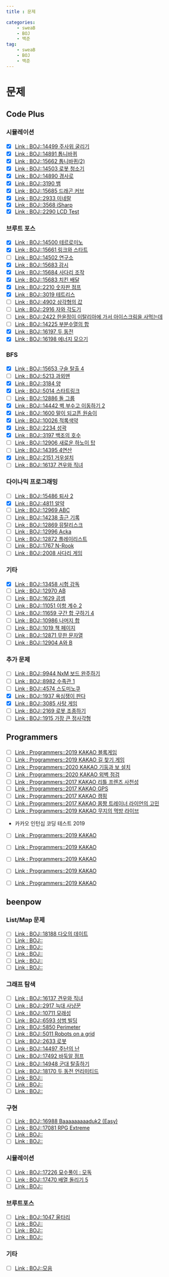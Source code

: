 ```yaml
---
title : 문제

categories:
    - sweaB
    - BOJ
    - 백준
tag:
    - sweaB
    - BOJ
    - 백준
---
```

# 문제

## Code Plus

### 시뮬레이션

- [x] [Link : BOJ::14499 주사위 굴리기](https://www.acmicpc.net/problem/14499)
- [x] [Link : BOJ::14891 톱니바퀴](https://www.acmicpc.net/problem/14891)
- [x] [Link : BOJ::15662 톱니바퀴(2)](https://www.acmicpc.net/problem/15662)
- [x] [Link : BOJ::14503 로봇 청소기](https://www.acmicpc.net/problem/14503)
- [x] [Link : BOJ::14890 경사로](https://www.acmicpc.net/problem/14890)
- [x] [Link : BOJ::3190 뱀](https://www.acmicpc.net/problem/3190)
- [x] [Link : BOJ::15685 드래곤 커브](https://www.acmicpc.net/problem/15685)
- [x] [Link : BOJ::2933 미네랄](https://www.acmicpc.net/problem/2933)
- [x] [Link : BOJ::3568 iSharp](https://www.acmicpc.net/problem/3568)
- [x] [Link : BOJ::2290 LCD Test](https://www.acmicpc.net/problem/2290)

### 브루트 포스

- [x] [Link : BOJ::14500 테르로미노](https://www.acmicpc.net/problem/14500)
- [x] [Link : BOJ::15661 링크와 스타트](https://www.acmicpc.net/problem/15661)
- [ ] [Link : BOJ::14502 연구소](https://www.acmicpc.net/problem/14502)
- [x] [Link : BOJ::15683 감시](https://www.acmicpc.net/problem/15683)
- [x] [Link : BOJ::15684 사다리 조작](https://www.acmicpc.net/problem/15684)
- [x] [Link : BOJ::15683 치킨 배달](https://www.acmicpc.net/problem/15686)
- [x] [Link : BOJ::2210 숫자판 점프](https://www.acmicpc.net/problem/2210)
- [x] [Link : BOJ::3019 테트리스](https://www.acmicpc.net/problem/3019)
- [ ] [Link : BOJ::4902 삼각형의 값](https://www.acmicpc.net/problem/4902)
- [ ] [Link : BOJ::2916 자와 각도기](https://www.acmicpc.net/problem/2916)
- [ ] [Link : BOJ::2422 한윤정이 이탈리아에 가서 아이스크림을 사먹는데](https://www.acmicpc.net/problem/2422)
- [ ] [Link : BOJ::14225 부분수열의 합](https://www.acmicpc.net/problem/14225)
- [x] [Link : BOJ::16197 두 동전](https://www.acmicpc.net/problem/16197)
- [x] [Link : BOJ::16198 에너지 모으기](https://www.acmicpc.net/problem/16198)

### BFS

- [x] [Link : BOJ::15653 구슬 탈출 4](https://www.acmicpc.net/problem/15653)
- [ ] [Link : BOJ::5213 과외맨](https://www.acmicpc.net/problem/5213)
- [x] [Link : BOJ::3184 양](https://www.acmicpc.net/problem/3184)
- [x] [Link : BOJ::5014 스타트링크](https://www.acmicpc.net/problem/5014)
- [ ] [Link : BOJ::12886 돌 그룹](https://www.acmicpc.net/problem/12886)
- [x] [Link : BOJ::14442 벽 부수고 이동하기 2](https://www.acmicpc.net/problem/14442)
- [x] [Link : BOJ::1600 말이 되고픈 원숭이](https://www.acmicpc.net/problem/1600)
- [x] [Link : BOJ::10026 적록색약](https://www.acmicpc.net/problem/10026)
- [x] [Link : BOJ::2234 성곽](https://www.acmicpc.net/problem/2234)
- [x] [Link : BOJ::3197 백조의 호수](https://www.acmicpc.net/problem/3197)
- [ ] [Link : BOJ::12906 새로운 하노이 탑](https://www.acmicpc.net/problem/12906)
- [ ] [Link : BOJ::14395 4연산](https://www.acmicpc.net/problem/14395)
- [x] [Link : BOJ::2151 거우설치](https://www.acmicpc.net/problem/2151)
- [ ] [Link : BOJ::16137 견우와 직녀](https://www.acmicpc.net/problem/16137)

### 다이나믹 프로그래밍

- [ ] [Link : BOJ::15486 퇴사 2](https://www.acmicpc.net/problem/15486)
- [x] [Link : BOJ::4811 알약](https://www.acmicpc.net/problem/4811)
- [ ] [Link : BOJ::12969 ABC](https://www.acmicpc.net/problem/12969)
- [ ] [Link : BOJ::14238 출근 기록](https://www.acmicpc.net/problem/14238)
- [ ] [Link : BOJ::12869 뮤탈리스크](https://www.acmicpc.net/problem/12869)
- [ ] [Link : BOJ::12996 Acka](https://www.acmicpc.net/problem/12996)
- [ ] [Link : BOJ::12872 플레이리스트](https://www.acmicpc.net/problem/12872)
- [ ] [Link : BOJ::1767 N-Rook](https://www.acmicpc.net/problem/1767)
- [ ] [Link : BOJ::2008 사다리 게임](https://www.acmicpc.net/problem/2008)

###  기타

- [x] [Link : BOJ::13458 시험 감독](https://www.acmicpc.net/problem/13458)
- [ ] [Link : BOJ::12970 AB](https://www.acmicpc.net/problem/12970)
- [ ] [Link : BOJ::1629 곱셈](https://www.acmicpc.net/problem/1629)
- [ ] [Link : BOJ::11051 이항 계수 2](https://www.acmicpc.net/problem/11051)
- [ ] [Link : BOJ::11659 구간 합 구하기 4](https://www.acmicpc.net/problem/11659)
- [ ] [Link : BOJ::10986 나머지 합](https://www.acmicpc.net/problem/10986)
- [ ] [Link : BOJ::1019 책 페이지](https://www.acmicpc.net/problem/1019)
- [ ] [Link : BOJ::12871 무한 문자열](https://www.acmicpc.net/problem/12871)
- [ ] [Link : BOJ::12904 A와 B](https://www.acmicpc.net/problem/12904)

### 추가 문제

- [ ] [Link : BOJ::9944 NxM 보드 완주하기](https://www.acmicpc.net/problem/9944)
- [ ] [Link : BOJ::8982 수족관 1](https://www.acmicpc.net/problem/8982)
- [ ] [Link : BOJ::4574 스도미노쿠](https://www.acmicpc.net/problem/4574)
- [x] [Link : BOJ::1937 욕심쟁이 판다](https://www.acmicpc.net/problem/1937)
- [x] [Link : BOJ::3085 사탕 게임](https://www.acmicpc.net/problem/3085)
- [ ] [Link : BOJ::2169 로봇 조종하기](https://www.acmicpc.net/problem/2169)
- [ ] [Link : BOJ::1915 가장 큰 정사각형](https://www.acmicpc.net/problem/1915)

## Programmers
- [ ] [Link : Programmers::2019 KAKAO 블록게임](https://programmers.co.kr/learn/courses/30/lessons/42894)
- [ ] [Link : Programmers::2019 KAKAO 길 찾기 게임](https://programmers.co.kr/learn/courses/30/lessons/42892)
- [ ] [Link : Programmers::2020 KAKAO 기둥과 보 설치](https://programmers.co.kr/learn/courses/30/lessons/60061)
- [ ] [Link : Programmers::2020 KAKAO 외벽 점검](https://programmers.co.kr/learn/courses/30/lessons/60062)
- [ ] [Link : Programmers::2017 KAKAO 리틀 프렌즈 사천성](https://programmers.co.kr/learn/courses/30/lessons/1836)
- [ ] [Link : Programmers::2017 KAKAO GPS](https://programmers.co.kr/learn/courses/30/lessons/1837)
- [ ] [Link : Programmers::2017 KAKAO 캠핑](https://programmers.co.kr/learn/courses/30/lessons/1833)
- [ ] [Link : Programmers::2017 KAKAO 몸짱 트레이너 라이언의 고민](https://programmers.co.kr/learn/courses/30/lessons/1838)
- [ ] [Link : Programmers::2019 KAKAO 무지의 먹방 라이브](https://programmers.co.kr/learn/courses/30/lessons/42891)

- 카카오 인턴십 코딩 테스트 2019
- [ ] [Link : Programmers::2019 KAKAO ]()
- [ ] [Link : Programmers::2019 KAKAO ]()
- [ ] [Link : Programmers::2019 KAKAO ]()
- [ ] [Link : Programmers::2019 KAKAO ]()
- [ ] [Link : Programmers::2019 KAKAO ]()


## beenpow

### List/Map 문제

- [ ] [Link : BOJ::18188 다오의 데이트](https://www.acmicpc.net/problem/18188)
- [ ] [Link : BOJ::]()
- [ ] [Link : BOJ::]()
- [ ] [Link : BOJ::]()
- [ ] [Link : BOJ::]()
- [ ] [Link : BOJ::]()

### 그래프 탐색

- [ ] [Link : BOJ::16137 견우와 직녀](https://www.acmicpc.net/problem/16137)
- [ ] [Link : BOJ::2917 늑대 사냥꾼](https://www.acmicpc.net/problem/2917)
- [ ] [Link : BOJ::10711 모래성](https://www.acmicpc.net/problem/10711)
- [ ] [Link : BOJ::6593 상범 빌딩](https://www.acmicpc.net/problem/6593)
- [ ] [Link : BOJ::5850 Perimeter](https://www.acmicpc.net/problem/5850)
- [ ] [Link : BOJ::5011 Robots on a grid](https://www.acmicpc.net/problem/5011)
- [ ] [Link : BOJ::2633 로봇](https://www.acmicpc.net/problem/2633)
- [ ] [Link : BOJ::14497 주난의 난](https://www.acmicpc.net/problem/14497)
- [ ] [Link : BOJ::17492 바둑알 점프](https://www.acmicpc.net/problem/17492)
- [ ] [Link : BOJ::14948 군대 탈출하기](https://www.acmicpc.net/problem/14948)
- [ ] [Link : BOJ::18170 두 동전 언리미티드](https://www.acmicpc.net/problem/18170)
- [ ] [Link : BOJ::]()
- [ ] [Link : BOJ::]()
- [ ] [Link : BOJ::]()

### 구현

- [ ] [Link : BOJ::16988 Baaaaaaaaaduk2 (Easy)](https://www.acmicpc.net/problem/16988)
- [ ] [Link : BOJ::17081 RPG Extreme](https://www.acmicpc.net/problem/17081)
- [ ] [Link : BOJ::]()
- [ ] [Link : BOJ::]()

### 시뮬레이션

- [ ] [Link : BOJ::17226 묘수풀이 : 모독](https://www.acmicpc.net/problem/17226)
- [ ] [Link : BOJ::17470 배열 돌리기 5](https://www.acmicpc.net/problem/17470)
- [ ] [Link : BOJ::]()

### 브루트포스

- [ ] [Link : BOJ::1047 울타리](https://www.acmicpc.net/problem/1047)
- [ ] [Link : BOJ::]()
- [ ] [Link : BOJ::]()
- [ ] [Link : BOJ::]()

### 기타
- [ ] [Link : BOJ::모음](https://www.acmicpc.net/workbook/view/4357)
